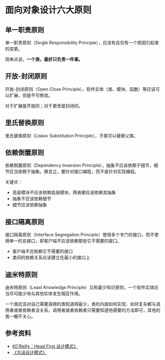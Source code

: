 # 面向对象设计六大原则

<!-- TOC depthFrom:2 depthTo:3 -->

<!-- /TOC -->

## 单一职责原则

单一职责原则（Single Responsibility Principle），应该有且仅有一个原因引起类的变更。

简单点说，**一个类，最好只负责一件事。**

## 开放-封闭原则

开放-封闭原则（Open Close Principle），软件实体（类、模块、函数）等应该可以扩展，但是不可修改。

对于扩展是开放的；对于更改是封闭的。

## 里氏替换原则

里氏替换原则（Liskov Substitution Principle），子类可以替换父类。

## 依赖倒置原则

依赖倒置原则（Dependency Inversion Principle），抽象不应该依赖于细节，细节应当依赖于抽象。换言之，要针对接口编程，而不是针对实现编程。

关键点：

- 高层模块不应该依赖低层模块，两者都应该依赖其抽象
- 抽象不应该依赖细节
- 细节应该依赖抽象

## 接口隔离原则

接口隔离原则（Interface Segregation Principle）使用多个专门的接口，而不使用单一的总接口，即客户端不应该依赖那些它不需要的接口。

- 客户端不应依赖它不需要的接口
- 类间的依赖关系应该建立在最小的接口上

## 迪米特原则

迪米特原则（Least Knowledge Principle）又称最少知识原则，一个软件实体应当尽可能少地与其他实体发生相互作用。

一个类应该对自己需要调用的类知道得最少，类的内部如何实现、如何复杂都与调用者或者依赖者没关系，调用者或者依赖者只需要知道他需要的方法即可，其他的我一概不关心。

## 参考资料

- [《O'Reilly：Head First 设计模式》](https://item.jd.com/10100236.html)
- [《大话设计模式》](https://item.jd.com/10079261.html)
